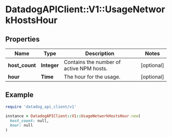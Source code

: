 # DatadogAPIClient::V1::UsageNetworkHostsHour

## Properties

| Name           | Type        | Description                              | Notes      |
| -------------- | ----------- | ---------------------------------------- | ---------- |
| **host_count** | **Integer** | Contains the number of active NPM hosts. | [optional] |
| **hour**       | **Time**    | The hour for the usage.                  | [optional] |

## Example

```ruby
require 'datadog_api_client/v1'

instance = DatadogAPIClient::V1::UsageNetworkHostsHour.new(
  host_count: null,
  hour: null
)
```
